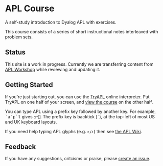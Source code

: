 # APL Course
A self-study introduction to Dyalog APL with exercises.

This course consists of a series of short instructional notes interleaved with problem sets.

## Status
This site is a work in progress. Currently we are transferring content from [APL Workshop](https://rikedyp.uk/APLWorkshop) while reviewing and updating it.

## Getting Started
If you're just starting out, you can use the [TryAPL](https://tryapl.org) online interpreter. Put TryAPL on one half of your screen, and [view the course](https://course.dyalog.com) on the other half.

You can type APL using a prefix key followed by another key. For example, <kbd>\`a\`p\`l</kbd> gives `⍺*⎕`. The prefix key is backtick (<code>`</code>), at the top-left of most US and UK keyboard layouts.

If you need help typing APL glyphs (e.g. `×⌿⍳`) then see [the APL Wiki](https://aplwiki.com/wiki/Typing_glyphs).

## Feedback
If you have any suggestions, critcisms or praise, please [create an issue](https://github.com/Dyalog/APLCourse/issues/new).